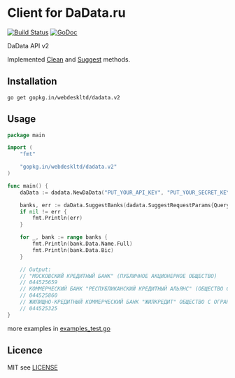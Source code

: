 # Client for DaData.ru
[![Build Status](https://travis-ci.org/webdeskltd/dadata.svg)](https://travis-ci.org/webdeskltd/dadata)
[![GoDoc](https://godoc.org/gopkg.in/webdeskltd/dadata.v2?status.svg)](https://godoc.org/gopkg.in/webdeskltd/dadata.v2)

DaData API v2

Implemented [Clean](https://dadata.ru/api/clean/) and [Suggest](https://dadata.ru/api/suggest/) methods.

## Installation

`go get gopkg.in/webdeskltd/dadata.v2`

## Usage
```go
package main

import (
	"fmt"

	"gopkg.in/webdeskltd/dadata.v2"
)

func main() {
	daData := dadata.NewDaData("PUT_YOUR_API_KEY", "PUT_YOUR_SECRET_KEY")

	banks, err := daData.SuggestBanks(dadata.SuggestRequestParams{Query: "Кредитный", Count: 3})
	if nil != err {
		fmt.Println(err)
	}

	for _, bank := range banks {
		fmt.Println(bank.Data.Name.Full)
		fmt.Println(bank.Data.Bic)
	}

	// Output:
	// "МОСКОВСКИЙ КРЕДИТНЫЙ БАНК" (ПУБЛИЧНОЕ АКЦИОНЕРНОЕ ОБЩЕСТВО)
	// 044525659
	// КОММЕРЧЕСКИЙ БАНК "РЕСПУБЛИКАНСКИЙ КРЕДИТНЫЙ АЛЬЯНС" (ОБЩЕСТВО С ОГРАНИЧЕННОЙ ОТВЕТСТВЕННОСТЬЮ)
	// 044525860
	// ЖИЛИЩНО-КРЕДИТНЫЙ КОММЕРЧЕСКИЙ БАНК "ЖИЛКРЕДИТ" ОБЩЕСТВО С ОГРАНИЧЕННОЙ ОТВЕТСТВЕННОСТЬЮ
	// 044525325
}
```

more examples in [examples_test.go](./examples_test.go)

## Licence
MIT see [LICENSE](LICENSE)
